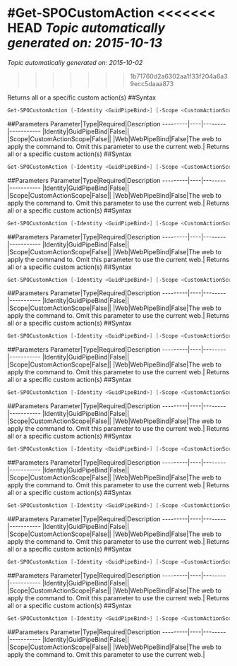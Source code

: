 #Get-SPOCustomAction
<<<<<<< HEAD
*Topic automatically generated on: 2015-10-13*
=======
*Topic automatically generated on: 2015-10-02*
>>>>>>> 1b71760d2a6302aa1f33f204a6a39ecc5daaa873

Returns all or a specific custom action(s)
##Syntax
```powershell
Get-SPOCustomAction [-Identity <GuidPipeBind>] [-Scope <CustomActionScope>] [-Web <WebPipeBind>]
```


##Parameters
Parameter|Type|Required|Description
---------|----|--------|-----------
|Identity|GuidPipeBind|False||
|Scope|CustomActionScope|False||
|Web|WebPipeBind|False|The web to apply the command to. Omit this parameter to use the current web.|
Returns all or a specific custom action(s)
##Syntax
```powershell
Get-SPOCustomAction [-Identity <GuidPipeBind>] [-Scope <CustomActionScope>] [-Web <WebPipeBind>]
```


##Parameters
Parameter|Type|Required|Description
---------|----|--------|-----------
|Identity|GuidPipeBind|False||
|Scope|CustomActionScope|False||
|Web|WebPipeBind|False|The web to apply the command to. Omit this parameter to use the current web.|
Returns all or a specific custom action(s)
##Syntax
```powershell
Get-SPOCustomAction [-Identity <GuidPipeBind>] [-Scope <CustomActionScope>] [-Web <WebPipeBind>]
```


##Parameters
Parameter|Type|Required|Description
---------|----|--------|-----------
|Identity|GuidPipeBind|False||
|Scope|CustomActionScope|False||
|Web|WebPipeBind|False|The web to apply the command to. Omit this parameter to use the current web.|
Returns all or a specific custom action(s)
##Syntax
```powershell
Get-SPOCustomAction [-Identity <GuidPipeBind>] [-Scope <CustomActionScope>] [-Web <WebPipeBind>]
```


##Parameters
Parameter|Type|Required|Description
---------|----|--------|-----------
|Identity|GuidPipeBind|False||
|Scope|CustomActionScope|False||
|Web|WebPipeBind|False|The web to apply the command to. Omit this parameter to use the current web.|
Returns all or a specific custom action(s)
##Syntax
```powershell
Get-SPOCustomAction [-Identity <GuidPipeBind>] [-Scope <CustomActionScope>] [-Web <WebPipeBind>]
```


##Parameters
Parameter|Type|Required|Description
---------|----|--------|-----------
|Identity|GuidPipeBind|False||
|Scope|CustomActionScope|False||
|Web|WebPipeBind|False|The web to apply the command to. Omit this parameter to use the current web.|
Returns all or a specific custom action(s)
##Syntax
```powershell
Get-SPOCustomAction [-Identity <GuidPipeBind>] [-Scope <CustomActionScope>] [-Web <WebPipeBind>]
```


##Parameters
Parameter|Type|Required|Description
---------|----|--------|-----------
|Identity|GuidPipeBind|False||
|Scope|CustomActionScope|False||
|Web|WebPipeBind|False|The web to apply the command to. Omit this parameter to use the current web.|
Returns all or a specific custom action(s)
##Syntax
```powershell
Get-SPOCustomAction [-Identity <GuidPipeBind>] [-Scope <CustomActionScope>] [-Web <WebPipeBind>]
```


##Parameters
Parameter|Type|Required|Description
---------|----|--------|-----------
|Identity|GuidPipeBind|False||
|Scope|CustomActionScope|False||
|Web|WebPipeBind|False|The web to apply the command to. Omit this parameter to use the current web.|
Returns all or a specific custom action(s)
##Syntax
```powershell
Get-SPOCustomAction [-Identity <GuidPipeBind>] [-Scope <CustomActionScope>] [-Web <WebPipeBind>]
```


##Parameters
Parameter|Type|Required|Description
---------|----|--------|-----------
|Identity|GuidPipeBind|False||
|Scope|CustomActionScope|False||
|Web|WebPipeBind|False|The web to apply the command to. Omit this parameter to use the current web.|
Returns all or a specific custom action(s)
##Syntax
```powershell
Get-SPOCustomAction [-Identity <GuidPipeBind>] [-Scope <CustomActionScope>] [-Web <WebPipeBind>]
```


##Parameters
Parameter|Type|Required|Description
---------|----|--------|-----------
|Identity|GuidPipeBind|False||
|Scope|CustomActionScope|False||
|Web|WebPipeBind|False|The web to apply the command to. Omit this parameter to use the current web.|
Returns all or a specific custom action(s)
##Syntax
```powershell
Get-SPOCustomAction [-Identity <GuidPipeBind>] [-Scope <CustomActionScope>] [-Web <WebPipeBind>]
```


##Parameters
Parameter|Type|Required|Description
---------|----|--------|-----------
|Identity|GuidPipeBind|False||
|Scope|CustomActionScope|False||
|Web|WebPipeBind|False|The web to apply the command to. Omit this parameter to use the current web.|
